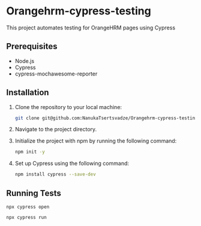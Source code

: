# Orangehrm-cypress-testing

This project automates testing for OrangeHRM pages using Cypress

## Prerequisites

- Node.js
- Cypress
- cypress-mochawesome-reporter

## Installation

1. Clone the repository to your local machine:
   
   ```bash
   git clone git@github.com:NanukaTsertsvadze/Orangehrm-cypress-testing.git
2. Navigate to the project directory.
3. Initialize the project with npm by running the following command:

   ```bash
   npm init -y
4. Set up Cypress using the following command:

   ```bash
   npm install cypress --save-dev


## Running Tests

```
npx cypress open
```

```
npx cypress run

```
